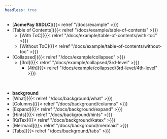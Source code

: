 ```yaml
---
headless: true
---
```


- [**AcmePay SSDLC**]({{< relref "/docs/example" >}})
- [Table of Contents]({{< relref "/docs/example/table-of-contents" >}})
  - [With ToC]({{< relref "/docs/example/table-of-contents/with-toc" >}})
  - [Without ToC]({{< relref "/docs/example/table-of-contents/without-toc" >}})
- [Collapsed]({{< relref "/docs/example/collapsed" >}})
  - [3rd]({{< relref "/docs/example/collapsed/3rd-level" >}})
    - [4th]({{< relref "/docs/example/collapsed/3rd-level/4th-level" >}})
<br />

- **background**
- [What]({{< relref "/docs/background/what" >}})
- [Columns]({{< relref "/docs/background/columns" >}})
- [Expand]({{< relref "/docs/background/expand" >}})
- [Hints]({{< relref "/docs/background/hints" >}})
- [KaTex]({{< relref "/docs/background/katex" >}})
- [Mermaid]({{< relref "/docs/background/mermaid" >}})
- [Tabs]({{< relref "/docs/background/tabs" >}})
<br />
